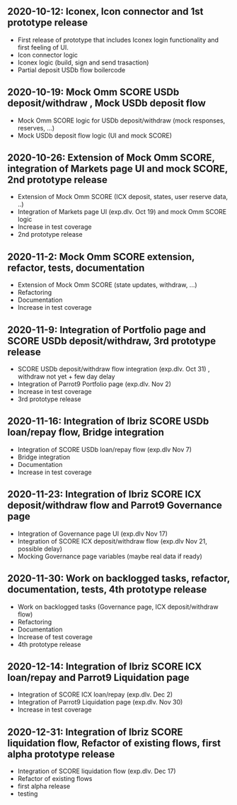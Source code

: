 ## 2020-10-12: Iconex, Icon connector and 1st prototype release
- First release of prototype that includes Iconex login functionality and first feeling of UI.
- Icon connector logic
- Iconex logic (build, sign and send trasaction)
- Partial deposit USDb flow boilercode

## 2020-10-19: Mock Omm SCORE USDb deposit/withdraw , Mock USDb deposit flow
- Mock Omm SCORE logic for USDb deposit/withdraw (mock responses, reserves, ...)
- Mock USDb deposit flow logic (UI and mock SCORE)

## 2020-10-26: Extension of Mock Omm SCORE, integration of Markets page UI and mock SCORE, 2nd prototype release
- Extension of Mock Omm SCORE (ICX deposit, states, user reserve data, ..)
- Integration of Markets page UI (exp.dlv. Oct 19) and mock Omm SCORE logic
- Increase in test coverage
- 2nd prototype release

## 2020-11-2: Mock Omm SCORE extension, refactor, tests, documentation
- Extension of Mock Omm SCORE (state updates, withdraw, ...)
- Refactoring
- Documentation
- Increase in test coverage

## 2020-11-9: Integration of Portfolio page and SCORE USDb deposit/withdraw, 3rd prototype release
- SCORE USDb deposit/withdraw flow integration (exp.dlv. Oct 31) , withdraw not yet + few day delay
- Integration of Parrot9 Portfolio page (exp.dlv. Nov 2)
- Increase in test coverage
- 3rd prototype release

## 2020-11-16: Integration of Ibriz SCORE USDb loan/repay flow, Bridge integration
- Integration of SCORE USDb loan/repay flow (exp.dlv Nov 7)
- Bridge integration
- Documentation
- Increase in test coverage

## 2020-11-23: Integration of Ibriz SCORE ICX deposit/withdraw flow and Parrot9 Governance page
- Integration of Governance page UI (exp.dlv Nov 17)
- Integration of SCORE ICX deposit/withdraw flow (exp.dlv Nov 21, possible delay)
- Mocking Governance page variables (maybe real data if ready)

## 2020-11-30: Work on backlogged tasks, refactor, documentation, tests, 4th prototype release
- Work on backlogged tasks (Governance page, ICX deposit/withdraw flow)
- Refactoring
- Documentation
- Increase of test coverage
- 4th prototype release

## 2020-12-14: Integration of Ibriz SCORE ICX loan/repay and Parrot9 Liquidation page
- Integration of SCORE ICX loan/repay (exp.dlv. Dec 2)
- Integration of Parrot9 Liquidation page (exp.dlv. Nov 30)
- Increase in test coverage

## 2020-12-31: Integration of Ibriz SCORE liquidation flow, Refactor of existing flows, first alpha prototype release
- Integration of SCORE liquidation flow (exp.dlv. Dec 17)
- Refactor of existing flows
- first alpha release
- testing 










